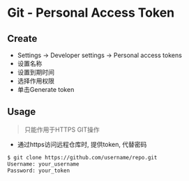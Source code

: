 # Git - Personal Access Token

## Create

- Settings -> Developer settings -> Personal access tokens
- 设置名称
- 设置到期时间
- 选择作用权限
- 单击Generate token

## Usage

> 只能作用于HTTPS GIT操作

- 通过https访问远程仓库时, 提供token, 代替密码

```bash
$ git clone https://github.com/username/repo.git
Username: your_username
Password: your_token
```
